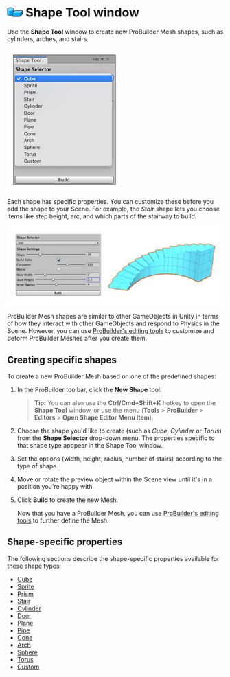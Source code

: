 # ![Shape Tool icon](images/icons/Panel_Shapes.png) Shape Tool window

Use the **Shape Tool** window to create new ProBuilder Mesh shapes, such as cylinders, arches, and stairs.

![Shape Tool properties](images/shape-tool.png) 

Each shape has specific properties. You can customize these before you add the shape to your Scene. For example, the *Stair* shape lets you choose items like step height, arc, and which parts of the stairway to build. 

![Shape Tool Example](images/Example_ShapeToolsWithCurvedStair.png)

ProBuilder Mesh shapes are similar to other GameObjects in Unity in terms of how they interact with other GameObjects and respond to Physics in the Scene. However, you can use [ProBuilder's editing tools](workflow-edit) to customize and deform ProBuilder Meshes after you create them. 

## Creating specific shapes

To create a new ProBuilder Mesh based on one of the predefined shapes:

1. In the ProBuilder toolbar, click the **New Shape** tool. 

	> **Tip:** You can also use the **Ctrl/Cmd+Shift+K** hotkey to open the **Shape Tool** window, or use the menu (**Tools** > **ProBuilder** > **Editors** > **Open Shape Editor Menu Item**).

1. Choose the shape you'd like to create (such as *Cube*, *Cylinder* or *Torus*) from the __Shape Selector__ drop-down menu. The properties specific to that shape type apppear in the Shape Tool window.

1. Set the options (width, height, radius, number of stairs) according to the type of shape.

1. Move or rotate the preview object within the Scene view until it's in a position you're happy with.

1. Click **Build** to create the new Mesh. 

	Now that you have a ProBuilder Mesh, you can use [ProBuilder's editing tools](workflow-edit) to further define the Mesh.

## Shape-specific properties

The following sections describe the shape-specific properties available for these shape types:

* [Cube](Cube.md)
* [Sprite](Sprite.md)
* [Prism](Prism.md)
* [Stair](Stair.md)
* [Cylinder](Cylinder.md)
* [Door](Door.md)
* [Plane](Plane.md)
* [Pipe](Pipe.md)
* [Cone](Cone.md)
* [Arch](Arch.md)
* [Sphere](Sphere.md)
* [Torus](Torus.md)
* [Custom](Custom.md)



